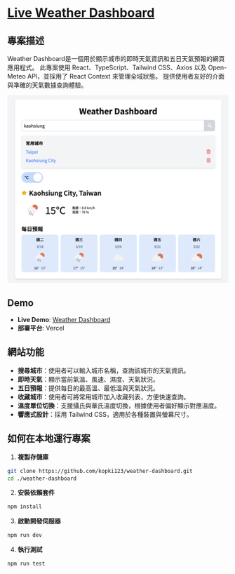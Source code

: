 # [Live Weather Dashboard](<https://weather-dashboard-sepia-one.vercel.app/>)

## 專案描述
Weather Dashboard是一個用於顯示城市的即時天氣資訊和五日天氣預報的網頁應用程式。
此專案使用 React、TypeScript、Tailwind CSS、Axios 以及 Open-Meteo API，並採用了 React Context 來管理全域狀態。
提供使用者友好的介面與準確的天氣數據查詢體驗。

![Weather Dashboard Preview](./public/app-preview.png)

## Demo
- **Live Demo**: [Weather Dashboard](https://weather-dashboard-sepia-one.vercel.app/)
- **部署平台**: Vercel

## 網站功能
- **搜尋城市**：使用者可以輸入城市名稱，查詢該城市的天氣資訊。
- **即時天氣**：顯示當前氣溫、風速、濕度、天氣狀況。
- **五日預報**：提供每日的最高溫、最低溫與天氣狀況。
- **收藏城市**：使用者可將常用城市加入收藏列表，方便快速查詢。
- **溫度單位切換**：支援攝氏與華氏溫度切換，根據使用者偏好顯示對應溫度。
- **響應式設計**：採用 Tailwind CSS，適用於各種裝置與螢幕尺寸。

## 如何在本地運行專案

1. **複製存儲庫**
  ```bash
  git clone https://github.com/kopki123/weather-dashboard.git
  cd ./weather-dashboard
  ```

2. **安裝依賴套件**
  ```bash
  npm install
  ```

3. **啟動開發伺服器**
  ```bash
  npm run dev
  ```

4. **執行測試**
  ```bash
  npm run test
  ```
